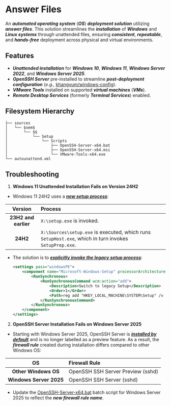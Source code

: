 # Answer Files

An **_automated operating system_** (**_OS_**) **_deployment solution_** utilizing **_answer files_**. This solution streamlines the **_installation_** of **_Windows_** and **_Linux systems_** through unattended files, ensuring **_consistent_**, **_repeatable_**, and **_hands-free_** deployment across physical and virtual environments.

## Features

-   **_Unattended installation_** for **_Windows 10_**, **_Windows 11_**, **_Windows Server 2022_**, and **_Windows Server 2025_**.
-   **_OpenSSH Server_** pre-installed to streamline **_post-deployment configuration_** (_e.g.,_ [khangvum/windows-config](https://github.com/khangvum/windows-config)).
-   **_VMware Tools_** installed on supported **_virtual machines_** (**_VMs_**).
-   **_Remote Desktop Services_** (formerly **_Terminal Services_**) enabled.

## Filesystem Hierarchy

```
├── sources
│   └── $oem$
│       └── $$
│           └── Setup
│               └── Scripts
│                   ├── OpenSSH-Server-x64.bat
│                   ├── OpenSSH-Server-x64.msi
│                   └── VMware-Tools-x64.exe
└── autounattend.xml
```

## Troubleshooting

1.  **Windows 11 Unattended Installation Fails on Version 24H2**

-   Windows 11 24H2 uses a **_[new setup process](https://www.elevenforum.com/t/w11-24h2-and-old-installation-setup.25706/post-476855)_**:

Version             |Process
:------------------:|:-------------------------
**23H2 and earlier**|`X:\setup.exe` is invoked.
**24H2**            |`X:\Sources\setup.exe` is executed, which runs `SetupHost.exe`, which in turn invokes `SetupPrep.exe`.

-   The solution is to **_[explicitly invoke the legacy setup process](https://www.elevenforum.com/t/w11-24h2-and-old-installation-setup.25706/post-476942)_**:

    ```xml
    <settings pass="windowsPE">
        <component name="Microsoft-Windows-Setup" processorArchitecture="amd64" publicKeyToken="31bf3856ad364e35" language="neutral" versionScope="nonSxS" xmlns:wcm="http://schemas.microsoft.com/WMIConfig/2002/State" xmlns:xsi="http://www.w3.org/2001/XMLSchema-instance">
            <RunSynchronous>
                <RunSynchronousCommand wcm:action="add">
                    <Description>Switch to legacy Setup</Description>
                    <Order>1</Order>
                    <Path>reg add "HKEY_LOCAL_MACHINE\SYSTEM\Setup" /v CmdLine /t REG_SZ /d "X:\sources\setup.exe" /f</Path>
                </RunSynchronousCommand>
            </RunSynchronous>
        </component>
    </settings>
    ```

2.  **OpenSSH Server Installation Fails on Windows Server 2025**

-   Starting with Windows Server 2025, OpenSSH Server is **_[installed by default](https://learn.microsoft.com/en-us/windows-server/administration/openssh/openssh_install_firstuse?tabs=gui&pivots=windows-server-2025)_** and is no longer labelled as a preview feature. As a result, the **_firewall rule_** created during installation differs compared to other Windows OS:

OS                      |Firewall Rule
:----------------------:|:--------------------------------
**Other Windows OS**    |OpenSSH SSH Server Preview (sshd)
**Windows Server 2025** |OpenSSH SSH Server (sshd)

-   Update the [OpenSSH-Server-x64.bat](Windows%20Server%202025%20Standard/sources/$oem$/$$/Setup/Scripts/OpenSSH-Server-x64.bat) batch script for Windows Server 2025 to reflect the **_new firewall rule name_**.